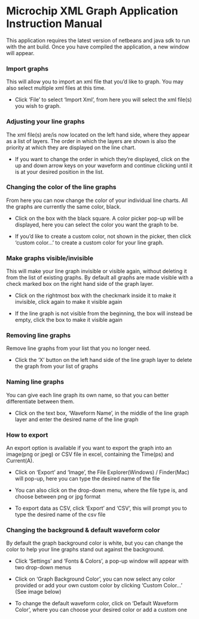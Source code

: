 # Microchip XML Graph Application Instruction Manual

This application requires the latest version of netbeans and java sdk to run with the ant build.
Once you have compiled the application, a new window will appear.

### Import graphs

This will allow you to import an xml file that you’d like to graph. You may also select multiple xml files at this time.

+ Click ‘File’ to select ‘Import Xml’, from here you will select the xml file(s) you wish to graph.


### Adjusting your line graphs

The xml file(s) are/is now located on the left hand side, where they appear as a list of layers. The order in which the layers are shown is also the priority at which they are displayed on the line chart.

+ If you want to change the order in which they’re displayed, click on the up and down arrow keys on your waveform and continue clicking until it is at your desired position in the list.



### Changing the color of the line graphs
From here you can now change the color of your individual line charts. All the graphs are currently the same color, black.

+ Click on the box with the black square. A color picker pop-up will be displayed, here you can select the color you want the graph to be. 

+ If you’d like to create a custom color, not shown in the picker, then click ‘custom color…’ to create a custom color for your line graph.




### Make graphs visible/invisible
This will make your line graph invisible or visible again, without deleting it from the list of existing graphs. By default all graphs are made visible with a check marked box on the right hand side of the graph layer.

+ Click on the rightmost box with the checkmark inside it to make it invisible, click again to make it visible again

+ If the line graph is not visible from the beginning, the box will instead be empty, click the box to make it visible again



### Removing line graphs
Remove line graphs from your list that you no longer need.

+ Click the ‘X’ button on the left hand side of the line graph layer to delete the graph from your list of graphs



### Naming line graphs
You can give each line graph its own name, so that you can better differentiate between them.

+ Click on the text box, ‘Waveform Name’, in the middle of the line graph layer and enter the desired name of the line graph



### How to export
An export option is available if you want to export the graph into an image(png or jpeg) or CSV file in excel, containing the Time(ps) and Current(A).

+ Click on ‘Export’ and ‘Image’, the File Explorer(Windows) / Finder(Mac) will pop-up, here you can type the desired name of the file 

+ You can also click on the drop-down menu, where the file type is, and choose between png or jpg format

+ To export data as CSV, click ‘Export’ and ‘CSV’, this will prompt you to type the desired name of the csv file



### Changing the background & default waveform color
By default the graph background color is white, but you can change the color to help your line graphs stand out against the background.

+ Click ‘Settings’ and ‘Fonts & Colors’, a pop-up window will appear with two drop-down menus

+ Click on ‘Graph Background Color’, you can now select any color provided or add your own custom color by clicking ‘Custom Color…’ (See image below)

+ To change the default waveform color, click on ‘Default Waveform Color’, where you can choose your desired color or add a custom one

